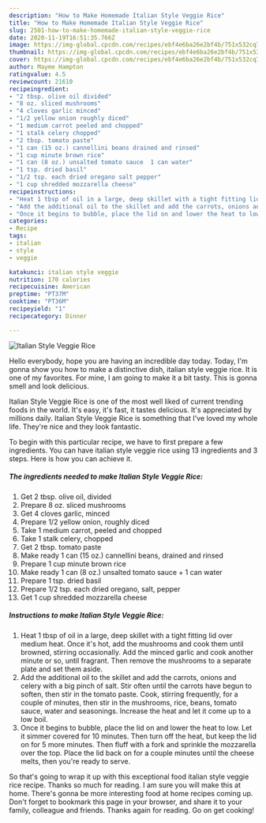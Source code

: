 ```yaml
---
description: "How to Make Homemade Italian Style Veggie Rice"
title: "How to Make Homemade Italian Style Veggie Rice"
slug: 2501-how-to-make-homemade-italian-style-veggie-rice
date: 2020-11-19T16:51:35.766Z
image: https://img-global.cpcdn.com/recipes/ebf4e6ba26e2bf4b/751x532cq70/italian-style-veggie-rice-recipe-main-photo.jpg
thumbnail: https://img-global.cpcdn.com/recipes/ebf4e6ba26e2bf4b/751x532cq70/italian-style-veggie-rice-recipe-main-photo.jpg
cover: https://img-global.cpcdn.com/recipes/ebf4e6ba26e2bf4b/751x532cq70/italian-style-veggie-rice-recipe-main-photo.jpg
author: Mayme Hampton
ratingvalue: 4.5
reviewcount: 21610
recipeingredient:
- "2 tbsp. olive oil divided"
- "8 oz. sliced mushrooms"
- "4 cloves garlic minced"
- "1/2 yellow onion roughly diced"
- "1 medium carrot peeled and chopped"
- "1 stalk celery chopped"
- "2 tbsp. tomato paste"
- "1 can (15 oz.) cannellini beans drained and rinsed"
- "1 cup minute brown rice"
- "1 can (8 oz.) unsalted tomato sauce  1 can water"
- "1 tsp. dried basil"
- "1/2 tsp. each dried oregano salt pepper"
- "1 cup shredded mozzarella cheese"
recipeinstructions:
- "Heat 1 tbsp of oil in a large, deep skillet with a tight fitting lid over medium heat. Once it&#39;s hot, add the mushrooms and cook them until browned, stirring occasionally. Add the minced garlic and cook another minute or so, until fragrant. Then remove the mushrooms to a separate plate and set them aside."
- "Add the additional oil to the skillet and add the carrots, onions and celery with a big pinch of salt. Stir often until the carrots have begun to soften, then stir in the tomato paste. Cook, stirring frequently, for a couple of minutes, then stir in the mushrooms, rice, beans, tomato sauce, water and seasonings. Increase the heat and let it come up to a low boil."
- "Once it begins to bubble, place the lid on and lower the heat to low. Let it simmer covered for 10 minutes. Then turn off the heat, but keep the lid on for 5 more minutes. Then fluff with a fork and sprinkle the mozzarella over the top. Place the lid back on for a couple minutes until the cheese melts, then you&#39;re ready to serve."
categories:
- Recipe
tags:
- italian
- style
- veggie

katakunci: italian style veggie 
nutrition: 170 calories
recipecuisine: American
preptime: "PT37M"
cooktime: "PT36M"
recipeyield: "1"
recipecategory: Dinner

---
```



![Italian Style Veggie Rice](https://img-global.cpcdn.com/recipes/ebf4e6ba26e2bf4b/751x532cq70/italian-style-veggie-rice-recipe-main-photo.jpg)

Hello everybody, hope you are having an incredible day today. Today, I'm gonna show you how to make a distinctive dish, italian style veggie rice. It is one of my favorites. For mine, I am going to make it a bit tasty. This is gonna smell and look delicious.



Italian Style Veggie Rice is one of the most well liked of current trending foods in the world. It's easy, it's fast, it tastes delicious. It's appreciated by millions daily. Italian Style Veggie Rice is something that I've loved my whole life. They're nice and they look fantastic.


To begin with this particular recipe, we have to first prepare a few ingredients. You can have italian style veggie rice using 13 ingredients and 3 steps. Here is how you can achieve it.

<!--inarticleads1-->

##### The ingredients needed to make Italian Style Veggie Rice:

1. Get 2 tbsp. olive oil, divided
1. Prepare 8 oz. sliced mushrooms
1. Get 4 cloves garlic, minced
1. Prepare 1/2 yellow onion, roughly diced
1. Take 1 medium carrot, peeled and chopped
1. Take 1 stalk celery, chopped
1. Get 2 tbsp. tomato paste
1. Make ready 1 can (15 oz.) cannellini beans, drained and rinsed
1. Prepare 1 cup minute brown rice
1. Make ready 1 can (8 oz.) unsalted tomato sauce + 1 can water
1. Prepare 1 tsp. dried basil
1. Prepare 1/2 tsp. each dried oregano, salt, pepper
1. Get 1 cup shredded mozzarella cheese




<!--inarticleads2-->

##### Instructions to make Italian Style Veggie Rice:

1. Heat 1 tbsp of oil in a large, deep skillet with a tight fitting lid over medium heat. Once it&#39;s hot, add the mushrooms and cook them until browned, stirring occasionally. Add the minced garlic and cook another minute or so, until fragrant. Then remove the mushrooms to a separate plate and set them aside.
1. Add the additional oil to the skillet and add the carrots, onions and celery with a big pinch of salt. Stir often until the carrots have begun to soften, then stir in the tomato paste. Cook, stirring frequently, for a couple of minutes, then stir in the mushrooms, rice, beans, tomato sauce, water and seasonings. Increase the heat and let it come up to a low boil.
1. Once it begins to bubble, place the lid on and lower the heat to low. Let it simmer covered for 10 minutes. Then turn off the heat, but keep the lid on for 5 more minutes. Then fluff with a fork and sprinkle the mozzarella over the top. Place the lid back on for a couple minutes until the cheese melts, then you&#39;re ready to serve.




So that's going to wrap it up with this exceptional food italian style veggie rice recipe. Thanks so much for reading. I am sure you will make this at home. There's gonna be more interesting food at home recipes coming up. Don't forget to bookmark this page in your browser, and share it to your family, colleague and friends. Thanks again for reading. Go on get cooking!
